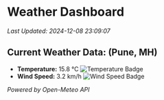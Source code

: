 
# Weather Dashboard

_Last Updated: 2024-12-08 23:09:07_

## Current Weather Data: (Pune, MH)
- **Temperature:** 15.8 °C ![Temperature Badge](https://img.shields.io/badge/Temperature-Low%20Temp-blue)
- **Wind Speed:** 3.2 km/h ![Wind Speed Badge](https://img.shields.io/badge/Wind%20Speed-Low%20Wind-blue)

*Powered by Open-Meteo API*
